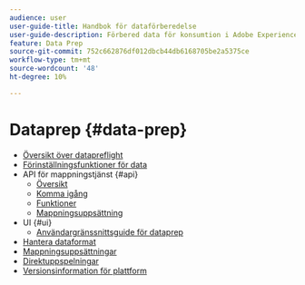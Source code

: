 ```yaml
---
audience: user
user-guide-title: Handbok för dataförberedelse
user-guide-description: Förbered data för konsumtion i Adobe Experience Platform.
feature: Data Prep
source-git-commit: 752c662876df012dbcb44db6168705be2a5375ce
workflow-type: tm+mt
source-wordcount: '48'
ht-degree: 10%

---
```



# Dataprep {#data-prep}

- [Översikt över datapreflight](home.md)
- [Förinställningsfunktioner för data](functions.md)
- API för mappningstjänst {#api}
   - [Översikt](./api/overview.md)
   - [Komma igång](./api/getting-started.md)
   - [Funktioner](./api/functions.md)
   - [Mappningsuppsättning](./api/mapping-set.md)
- UI {#ui}
   - [Användargränssnittsguide för dataprep](./ui/mapping.md)
- [Hantera dataformat](./data-handling.md)
- [Mappningsuppsättningar](mapping-set.md)
- [Direktuppspelningar](upserts.md)
- [Versionsinformation för plattform](https://www.adobe.com/go/platform-release-notes-en)
